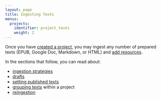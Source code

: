 ```yaml
---
layout: page
title: Ingesting Texts
menus:
  projects:
    identifier: project_texts
    weight: 2
---
```


Once you have [created a project](/docs/projects/creating.html), you may ingest any number of prepared texts (EPUB, Google Doc, Markdown, or HTML) and [add resources](/docs/projects/customizing/resources.html).

In the sections that follow, you can read about:

* [ingestion strategies](/docs/projects/ingesting/strategies.html)
* [drafts](/docs/projects/ingesting/drafts.html)
* [setting published texts](/docs/projects/ingesting/published.html)
* [grouping texts](/docs/projects/ingesting/grouping.html) within a project
* [reingestion](/docs/projects/ingesting/reingestion.html)
